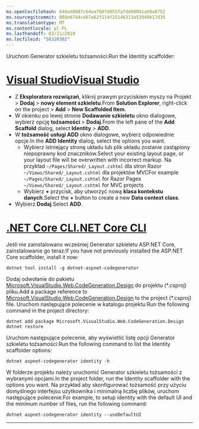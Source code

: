```yaml
---
ms.openlocfilehash: 648ed8087c64eaf80fd055fa7dd08041ab9a8752
ms.sourcegitcommit: 088e6744cd67a62f214f25146313a53949b17d35
ms.translationtype: MT
ms.contentlocale: pl-PL
ms.lasthandoff: 03/21/2019
ms.locfileid: "58320302"
---
```

<span data-ttu-id="9c6a7-101">Uruchom Generator szkieletu tożsamości:</span><span class="sxs-lookup"><span data-stu-id="9c6a7-101">Run the Identity scaffolder:</span></span>

# <a name="visual-studiotabvisual-studio"></a>[<span data-ttu-id="9c6a7-102">Visual Studio</span><span class="sxs-lookup"><span data-stu-id="9c6a7-102">Visual Studio</span></span>](#tab/visual-studio)

* <span data-ttu-id="9c6a7-103">Z **Eksploratora rozwiązań**, kliknij prawym przyciskiem myszy na Projekt > **Dodaj** > **nowy element szkieletu**.</span><span class="sxs-lookup"><span data-stu-id="9c6a7-103">From **Solution Explorer**, right-click on the project > **Add** > **New Scaffolded Item**.</span></span>
* <span data-ttu-id="9c6a7-104">W okienku po lewej stronie **Dodawanie szkieletu** okno dialogowe, wybierz opcję **tożsamości** > **Dodaj**.</span><span class="sxs-lookup"><span data-stu-id="9c6a7-104">From the left pane of the **Add Scaffold** dialog, select **Identity** > **ADD**.</span></span>
* <span data-ttu-id="9c6a7-105">W **tożsamość usługi ADD** okno dialogowe, wybierz odpowiednie opcje.</span><span class="sxs-lookup"><span data-stu-id="9c6a7-105">In the **ADD Identity** dialog, select the options you want.</span></span>
  * <span data-ttu-id="9c6a7-106">Wybierz istniejący stronę układu lub plik układu zostanie zastąpiony niepoprawny kod znaczników.</span><span class="sxs-lookup"><span data-stu-id="9c6a7-106">Select your existing layout page, or your layout file will be overwritten with incorrect markup.</span></span> <span data-ttu-id="9c6a7-107">Na przykład `~/Pages/Shared/_Layout.cshtml` dla stron Razor `~/Views/Shared/_Layout.cshtml` dla projektów MVC</span><span class="sxs-lookup"><span data-stu-id="9c6a7-107">For example `~/Pages/Shared/_Layout.cshtml` for Razor Pages `~/Views/Shared/_Layout.cshtml` for MVC projects</span></span>
  * <span data-ttu-id="9c6a7-108">Wybierz **+** przycisk, aby utworzyć nową **klasa kontekstu danych**.</span><span class="sxs-lookup"><span data-stu-id="9c6a7-108">Select the **+** button to create a new **Data context class**.</span></span>
* <span data-ttu-id="9c6a7-109">Wybierz **Dodaj**.</span><span class="sxs-lookup"><span data-stu-id="9c6a7-109">Select **ADD**.</span></span>

# <a name="net-core-clitabnetcore-cli"></a>[<span data-ttu-id="9c6a7-110">.NET Core CLI</span><span class="sxs-lookup"><span data-stu-id="9c6a7-110">.NET Core CLI</span></span>](#tab/netcore-cli)

<span data-ttu-id="9c6a7-111">Jeśli nie zainstalowano wcześniej Generator szkieletu ASP.NET Core, zainstalowanie go teraz:</span><span class="sxs-lookup"><span data-stu-id="9c6a7-111">If you have not previously installed the ASP.NET Core scaffolder, install it now:</span></span>

```cli
dotnet tool install -g dotnet-aspnet-codegenerator
```

<span data-ttu-id="9c6a7-112">Dodaj odwołanie do pakietu [Microsoft.VisualStudio.Web.CodeGeneration.Design](https://www.nuget.org/packages/Microsoft.VisualStudio.Web.CodeGeneration.Design/) do projektu (\*.csproj) pliku.</span><span class="sxs-lookup"><span data-stu-id="9c6a7-112">Add a package reference to [Microsoft.VisualStudio.Web.CodeGeneration.Design](https://www.nuget.org/packages/Microsoft.VisualStudio.Web.CodeGeneration.Design/) to the project (\*.csproj) file.</span></span> <span data-ttu-id="9c6a7-113">Uruchom następujące polecenie w katalogu projektu:</span><span class="sxs-lookup"><span data-stu-id="9c6a7-113">Run the following command in the project directory:</span></span>

```cli
dotnet add package Microsoft.VisualStudio.Web.CodeGeneration.Design
dotnet restore
```

<span data-ttu-id="9c6a7-114">Uruchom następujące polecenie, aby wyświetlić listę opcji Generator szkieletu tożsamości:</span><span class="sxs-lookup"><span data-stu-id="9c6a7-114">Run the following command to list the Identity scaffolder options:</span></span>

```cli
dotnet aspnet-codegenerator identity -h
```

<span data-ttu-id="9c6a7-115">W folderze projektu należy uruchomić Generator szkieletu tożsamości z wybranymi opcjami.</span><span class="sxs-lookup"><span data-stu-id="9c6a7-115">In the project folder, run the Identity scaffolder with the options you want.</span></span> <span data-ttu-id="9c6a7-116">Na przykład aby skonfigurować tożsamość przy użyciu domyślnego interfejsu użytkownika i minimalną liczbę plików, uruchom następujące polecenie:</span><span class="sxs-lookup"><span data-stu-id="9c6a7-116">For example, to setup identity with the default UI and the minimum number of files, run the following command:</span></span>

```cli
dotnet aspnet-codegenerator identity --useDefaultUI
```

---
